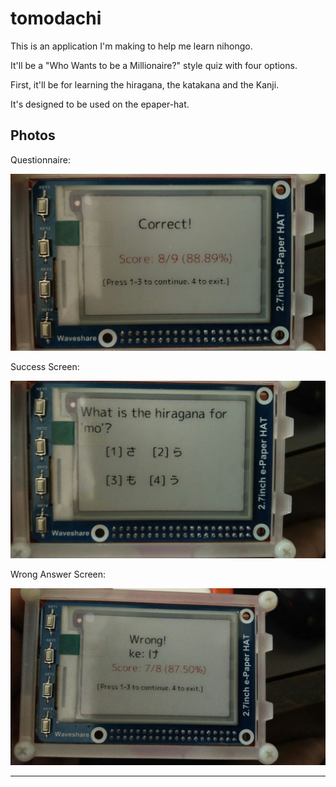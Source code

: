 # tomodachi

This is an application I'm making to help me learn
nihongo.

It'll be a "Who Wants to be a Millionaire?" style quiz 
with four options.

First, it'll be for learning the hiragana, the katakana
and the Kanji.

It's designed to be used on the epaper-hat.


## Photos

Questionnaire:

![Photo 1](images/photo_02.jpeg)

Success Screen:

![Photo 2](images/photo_01.jpeg)

Wrong Answer Screen:

![Photo 3](images/photo_03.jpeg)

-----------------------
